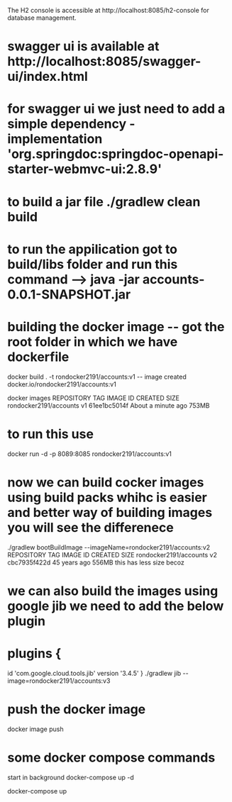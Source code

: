 The H2 console is accessible at http://localhost:8085/h2-console for database management.

# swagger ui is available at http://localhost:8085/swagger-ui/index.html 
# for swagger ui we just need to add a simple dependency - implementation 'org.springdoc:springdoc-openapi-starter-webmvc-ui:2.8.9'


# to build a jar file    ./gradlew clean build
# to run the appilication got to build/libs folder and run this command --> java -jar accounts-0.0.1-SNAPSHOT.jar

# building the docker image -- got the root folder in which we have dockerfile 
docker build . -t rondocker2191/accounts:v1 -- image created docker.io/rondocker2191/accounts:v1

docker images
REPOSITORY                                TAG          IMAGE ID       CREATED              SIZE
rondocker2191/accounts                    v1           61ee1bc5014f   About a minute ago   753MB

# to run this use
docker run -d -p 8089:8085 rondocker2191/accounts:v1

# now we can build cocker images using build packs whihc is easier and better way of building images you will see the differenece 
./gradlew bootBuildImage --imageName=rondocker2191/accounts:v2
REPOSITORY                                 TAG          IMAGE ID       CREATED             SIZE
rondocker2191/accounts                     v2           cbc7935f422d   45 years ago        556MB this has less size becoz 

# we can also build the images using google jib we need to add the below plugin
# plugins {
id 'com.google.cloud.tools.jib' version '3.4.5'
}
./gradlew jib --image=rondocker2191/accounts:v3

# push the docker image
docker image push 

# some docker compose commands
start in background
docker-compose up -d

docker-compose up

